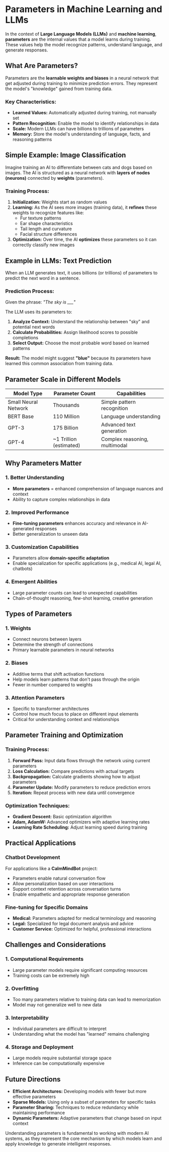 # Parameters in Machine Learning and LLMs

In the context of **Large Language Models (LLMs)** and **machine learning**, **parameters** are the internal values that a model learns during training. These values help the model recognize patterns, understand language, and generate responses.

## What Are Parameters?

Parameters are the **learnable weights and biases** in a neural network that get adjusted during training to minimize prediction errors. They represent the model's "knowledge" gained from training data.

### Key Characteristics:
- **Learned Values:** Automatically adjusted during training, not manually set
- **Pattern Recognition:** Enable the model to identify relationships in data
- **Scale:** Modern LLMs can have billions to trillions of parameters
- **Memory:** Store the model's understanding of language, facts, and reasoning patterns

## Simple Example: Image Classification

Imagine training an AI to differentiate between cats and dogs based on images. The AI is structured as a neural network with **layers of nodes (neurons)** connected by **weights** (parameters).

### Training Process:
1. **Initialization:** Weights start as random values
2. **Learning:** As the AI sees more images (training data), it **refines** these weights to recognize features like:
   - Fur texture patterns
   - Ear shape characteristics
   - Tail length and curvature
   - Facial structure differences
3. **Optimization:** Over time, the AI **optimizes** these parameters so it can correctly classify new images

## Example in LLMs: Text Prediction

When an LLM generates text, it uses billions (or trillions) of parameters to predict the next word in a sentence.

### Prediction Process:
Given the phrase: *"The sky is ___"*

The LLM uses its parameters to:
1. **Analyze Context:** Understand the relationship between "sky" and potential next words
2. **Calculate Probabilities:** Assign likelihood scores to possible completions
3. **Select Output:** Choose the most probable word based on learned patterns

**Result:** The model might suggest **"blue"** because its parameters have learned this common association from training data.

## Parameter Scale in Different Models

| Model Type | Parameter Count | Capabilities |
|------------|----------------|--------------|
| Small Neural Network | Thousands | Simple pattern recognition |
| BERT Base | 110 Million | Language understanding |
| GPT-3 | 175 Billion | Advanced text generation |
| GPT-4 | ~1 Trillion (estimated) | Complex reasoning, multimodal |

## Why Parameters Matter

### 1. **Better Understanding**
- **More parameters** = enhanced comprehension of language nuances and context
- Ability to capture complex relationships in data

### 2. **Improved Performance**
- **Fine-tuning parameters** enhances accuracy and relevance in AI-generated responses
- Better generalization to unseen data

### 3. **Customization Capabilities**
- Parameters allow **domain-specific adaptation**
- Enable specialization for specific applications (e.g., medical AI, legal AI, chatbots)

### 4. **Emergent Abilities**
- Large parameter counts can lead to unexpected capabilities
- Chain-of-thought reasoning, few-shot learning, creative generation

## Types of Parameters

### 1. **Weights**
- Connect neurons between layers
- Determine the strength of connections
- Primary learnable parameters in neural networks

### 2. **Biases**
- Additive terms that shift activation functions
- Help models learn patterns that don't pass through the origin
- Fewer in number compared to weights

### 3. **Attention Parameters**
- Specific to transformer architectures
- Control how much focus to place on different input elements
- Critical for understanding context and relationships

## Parameter Training and Optimization

### Training Process:
1. **Forward Pass:** Input data flows through the network using current parameters
2. **Loss Calculation:** Compare predictions with actual targets
3. **Backpropagation:** Calculate gradients showing how to adjust parameters
4. **Parameter Update:** Modify parameters to reduce prediction errors
5. **Iteration:** Repeat process with new data until convergence

### Optimization Techniques:
- **Gradient Descent:** Basic optimization algorithm
- **Adam, AdamW:** Advanced optimizers with adaptive learning rates
- **Learning Rate Scheduling:** Adjust learning speed during training

## Practical Applications

### Chatbot Development
For applications like a **CalmMindBot** project:
- Parameters enable natural conversation flow
- Allow personalization based on user interactions
- Support context retention across conversation turns
- Enable empathetic and appropriate response generation

### Fine-tuning for Specific Domains
- **Medical:** Parameters adapted for medical terminology and reasoning
- **Legal:** Specialized for legal document analysis and advice
- **Customer Service:** Optimized for helpful, professional interactions

## Challenges and Considerations

### 1. **Computational Requirements**
- Large parameter models require significant computing resources
- Training costs can be extremely high

### 2. **Overfitting**
- Too many parameters relative to training data can lead to memorization
- Model may not generalize well to new data

### 3. **Interpretability**
- Individual parameters are difficult to interpret
- Understanding what the model has "learned" remains challenging

### 4. **Storage and Deployment**
- Large models require substantial storage space
- Inference can be computationally expensive

## Future Directions

- **Efficient Architectures:** Developing models with fewer but more effective parameters
- **Sparse Models:** Using only a subset of parameters for specific tasks
- **Parameter Sharing:** Techniques to reduce redundancy while maintaining performance
- **Dynamic Parameters:** Adaptive parameters that change based on input context

Understanding parameters is fundamental to working with modern AI systems, as they represent the core mechanism by which models learn and apply knowledge to generate intelligent responses.
